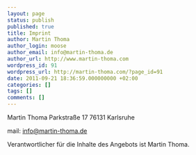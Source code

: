 ```yaml
---
layout: page
status: publish
published: true
title: Imprint
author: Martin Thoma
author_login: moose
author_email: info@martin-thoma.de
author_url: http://www.martin-thoma.com
wordpress_id: 91
wordpress_url: http://martin-thoma.com/?page_id=91
date: 2011-09-21 18:36:59.000000000 +02:00
categories: []
tags: []
comments: []
---
```

Martin Thoma
Parkstra&szlig;e 17
76131 Karlsruhe

mail: info@martin-thoma.de

Verantwortlicher f&uuml;r die Inhalte des Angebots ist Martin Thoma.
